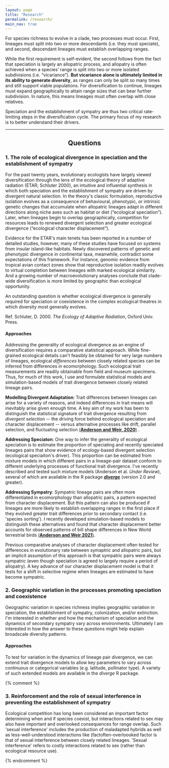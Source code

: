 ```yaml
---
layout: page
title: "Research"
permalink: /research/
main_nav: true
---
```


For species richness to evolve in a clade, two processes must occur. First, lineages must split into two or more descendants (i.e. they must speciate), and second, descendant lineages must establish overlapping ranges. 

While the first requirement is self-evident, the second follows from the fact that speciation is largely an allopatric process, and allopatry is often achieved when a species’ range is split into two or more isolated subdivisions (i.e. “vicariance”). **But vicariance alone is ultimately limited in its ability to generate diversity**, as ranges can only be split so many times and still support viable populations. For diversification to continue, lineages must expand geographically to attain range sizes that can bear further subdivision. In nature, this means lineages must often overlap with close relatives. 

Speciation and the establishment of sympatry are thus two critical rate-limiting steps in the diversification cycle. The primary focus of my research is to better understand their drivers. 

---

<h2 style="text-align:center;"> Questions </h2>

### 1. The role of ecological divergence in speciation and the establishment of sympatry

For the past twenty years, evolutionary ecologists have largely viewed diversification through the lens of the ecological theory of adaptive radiation (ETAR; Schluter 2000), an intuitive and influential synthesis in which both speciation and the establishment of sympatry are driven by divergent natural selection. In the theory's classic formulation, reproductive isolation evolves as a consequence of behavioural, phenotypic, or intrinsic genetic changes that accumulate when allopatric lineages adapt in different directions along niche axes such as habitat or diet (“ecological speciation”). Later, when lineages begin to overlap geographically, competition for resources leads to renewed divergent selection and greater ecological divergence (“ecological character displacement”).

Evidence for the ETAR's main tenets has been reported in a number of detailed studies, however, many of these studies have focused on systems from insular island-like habitats. Newly discovered patterns of genetic and phenotypic divergence in continental taxa, meanwhile, contradict some expectations of this framework. For instance, genomic evidence from tropical avian contact zones show that reproductive isolation readily evolves to virtual completion between lineages with marked ecological similarity. And a growing number of macroevolutionary analyses conclude that clade-wide diversification is more limited by geographic than ecological opportunity. 

An outstanding question is whether ecological divergence is generally required for speciation or coexistence in the complex ecological theatres in which diversity most generally evolves.

Ref. Schluter, D. 2000. *The Ecology of Adaptive Radiation*, Oxford Univ. Press.

#### Approaches

Addressing the generality of ecological divergence as an engine of diversification requires a comparative statistical approach. While fine-grained ecological details can't feasibly be obtained for very large numbers of lineages, ecological *differences* between closely related species can be inferred from differences in ecomorphology. Such ecological trait measurements are readily obtainable from field and museum specimens. Thus, for much of this work, I use and formulate statistical models and simulation-based models of trait divergence between closely related lineage pairs. 

**Modelling Divergent Adaptation**: Trait differences between lineages can arise for a variety of reasons, and indeed differences in trait means will inevitably arise given enough time. A key aim of my work has been to distinguish the statistical signature of trait divergence resulting from *divergent selection* -- the driving force behind ecological speciation and character displacement -- versus alternative processes like drift, parallel selection, and fluctuating selection [(**Anderson and Weir, 2020**)](https://doi.org/10.1086/710338)  .

**Addressing Speciaton**: One way to infer the generality of ecological speciation is to estimate the proportion of speciating and recently speciated lineages pairs that show evidence of ecology-based divergent selection (ecological speciaiton's driver). This proportion can be estimated from mixture models in which different pairs in a lineage-pair dataset conform to different underlying processes of functional trait divergence. I've recently described and tested such mixture models (Anderson et al. *Under Review*), several of which are available in the R package [***diverge***](https://cran.r-project.org/web/packages/diverge/index.html) (version 2.0 and greater). 

**Addressing Sympatry**: Sympatric lineage pairs are often more differentiated in ecomorphology than allopatric pairs, a pattern expected from character displacement. But this pattern can also be produced if lineages are more likely to establish overlapping ranges in the first place if they evolved greater trait differences prior to secondary contact (i.e. 'species sorting'). I recently developed simulation-based models to distinguish these alternatives and found that character displacement better accounts for observed patterns of bill shape differences in New World terrestrial birds [(**Anderson and Weir 2021**)](https://doi.org/10.1073/pnas.2021209118). 

Previous comparative analyses of character displacement often tested for differences in evolutionary rate between symaptric and allopatric pairs, but an implicit assumption of this approach is that sympatric pairs were always sympatric (even though speciation is agreed to largely require a period of allopatry). A key advance of our character displacement model is that it tests for a shift in selective regime when lineages are estimated to have become sympatric. <br>


### 2. Geographic variation in the processes promoting speciation and coexistence

Geographic variation in species richness implies geographic variation in speciation, the establishment of sympatry, colonization, and/or extinction. I'm interested in whether and how the mechanism of speciation and the dynamics of secondary sympatry vary across environments. Ultimately I am interested in how the answer to these questions might help explain broadscale diversity patterns. 

#### Approaches

To test for variation in the dynamics of lineage pair divergence, we can extend trait divergence models to allow key parameters to vary across continuous or categorical variables (e.g. latitude, pollinator type). A variety of such extended models are available in the *diverge* R package. <br>

{% comment %} 

### 3. Reinforcement and the role of sexual interference in preventing the establishment of sympatry

Ecological competition has long been considered an important factor determining when and if species coexist, but interactions related to sex may also have important and overlooked consequences for range overlap. Such 'sexual interference' includes the production of maladapted hybrids as well as less-well-understood interactions like (factoften-overloooked factor is that of sexual interference between closely related lineages. 'Sexual interference' refers to costly interactions related to sex (rather than ecological resource use).


{% endcomment %} 